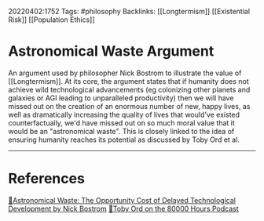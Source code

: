 20220402:1752
Tags: #philosophy 
Backlinks: [[Longtermism]] [[Existential Risk]] [[Population Ethics]]
# Astronomical Waste Argument
An argument used by philosopher Nick Bostrom to illustrate the value of [[Longtermism]].
At its core, the argument states that if humanity does not achieve wild technological advancements (eg colonizing other planets and galaxies or AGI leading to unparalleled productivity) then we will have missed out on the creation of an enormous number of new, happy lives, as well as dramatically increasing the quality of lives that would've existed counterfactually, we'd have missed out on so much moral value that it would be an "astronomical waste". This is closely linked to the idea of ensuring humanity reaches its potential as discussed by Toby Ord et al.

---
# References
[📑Astronomical Waste: The Opportunity Cost of Delayed Technological Development by Nick Bostrom](https://www.nickbostrom.com/astronomical/waste.html)
[🎤Toby Ord on the 80000 Hours Podcast](https://80000hours.org/podcast/episodes/toby-ord-the-precipice-existential-risk-future-humanity/)
